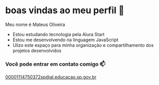 # boas vindas ao meu perfil 🖤

Meu nome é Mateus Oliveira
- Estou estudando tecnologia pela Alura Start
- Estou me desenvolvendo na linguagem JavaScript
- Ulizo este espaço para minha organização e compartilhamento dos projetos desenvolvidos

### Você pode entrar em contato comigo 📫

00001114750372sp@al.educacao.sp.gov.br
